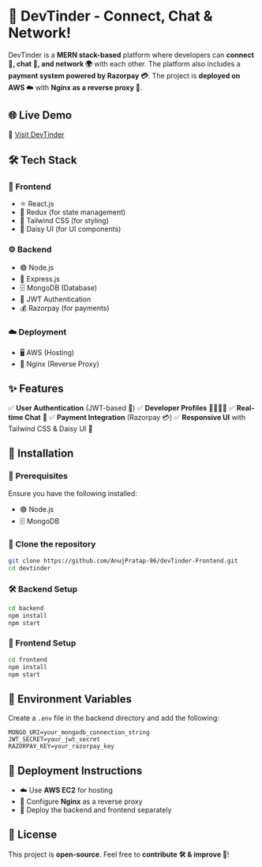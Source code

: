 # 🚀 DevTinder - Connect, Chat & Network!

DevTinder is a **MERN stack-based** platform where developers can **connect 🤝, chat 💬, and network 🌍** with each other. The platform also includes a **payment system powered by Razorpay 💳**. The project is **deployed on AWS ☁️** with **Nginx as a reverse proxy 🔀**.

## 🌐 Live Demo
🔗 [Visit DevTinder](https://devs-tinder.site)


## 🛠️ Tech Stack

### 🎨 Frontend
- ⚛️ React.js
- 🔄 Redux (for state management)
- 🎨 Tailwind CSS (for styling)
- 🌟 Daisy UI (for UI components)

### ⚙️ Backend
- 🟢 Node.js
- 🚀 Express.js
- 🗄️ MongoDB (Database)
- 🔐 JWT Authentication
- 💰 Razorpay (for payments)

### ☁️ Deployment
- 🖥️ AWS (Hosting)
- 🔀 Nginx (Reverse Proxy)

## ✨ Features
✅ **User Authentication** (JWT-based 🔐)
✅ **Developer Profiles** 👨‍💻👩‍💻
✅ **Real-time Chat** 💬
✅ **Payment Integration** (Razorpay 💳)
✅ **Responsive UI** with Tailwind CSS & Daisy UI 🎨

## 🚀 Installation

### 📌 Prerequisites
Ensure you have the following installed:
- 🟢 Node.js
- 🗄️ MongoDB

### 📂 Clone the repository
```sh
git clone https://github.com/AnujPratap-96/devTinder-Frontend.git
cd devtinder
```

### 🛠️ Backend Setup
```sh
cd backend
npm install
npm start
```

### 🎨 Frontend Setup
```sh
cd frontend
npm install
npm start
```

## 🔑 Environment Variables
Create a `.env` file in the backend directory and add the following:
```
MONGO_URI=your_mongodb_connection_string
JWT_SECRET=your_jwt_secret
RAZORPAY_KEY=your_razorpay_key
```

## 🚀 Deployment Instructions
- ☁️ Use **AWS EC2** for hosting
- 🔀 Configure **Nginx** as a reverse proxy
- 🚀 Deploy the backend and frontend separately

## 📜 License
This project is **open-source**. Feel free to **contribute 🛠️ & improve 🚀**!


